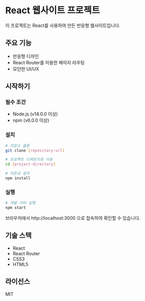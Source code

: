 # React 웹사이트 프로젝트

이 프로젝트는 React를 사용하여 만든 반응형 웹사이트입니다.

## 주요 기능

- 반응형 디자인
- React Router를 이용한 페이지 라우팅
- 모던한 UI/UX

## 시작하기

### 필수 조건

- Node.js (v14.0.0 이상)
- npm (v6.0.0 이상)

### 설치

```bash
# 저장소 클론
git clone [repository-url]

# 프로젝트 디렉토리로 이동
cd [project-directory]

# 의존성 설치
npm install
```

### 실행

```bash
# 개발 서버 실행
npm start
```

브라우저에서 http://localhost:3000 으로 접속하여 확인할 수 있습니다.

## 기술 스택

- React
- React Router
- CSS3
- HTML5

## 라이선스

MIT 